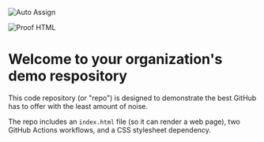 ![Auto Assign](https://github.com/test-clusters/demo-repository/actions/workflows/auto-assign.yml/badge.svg)

![Proof HTML](https://github.com/test-clusters/demo-repository/actions/workflows/proof-html.yml/badge.svg)

# Welcome to your organization's demo respository
This code repository (or "repo") is designed to demonstrate the best GitHub has to offer with the least amount of noise.

The repo includes an `index.html` file (so it can render a web page), two GitHub Actions workflows, and a CSS stylesheet dependency.
